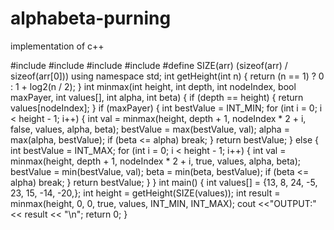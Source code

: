 # alphabeta-purning
implementation of c++

#include <iostream>
#include <algorithm>
#include <cmath>
#include <climits>
#define SIZE(arr) (sizeof(arr) / sizeof(arr[0]))
using namespace std;
int getHeight(int n) {
   return (n == 1) ? 0 : 1 + log2(n / 2);
}
int minmax(int height, int depth, int nodeIndex,
bool maxPayer, int values[], int alpha,
int beta) {
   if (depth == height) {
      return values[nodeIndex];
   }
   if (maxPayer) {
      int bestValue = INT_MIN;
      for (int i = 0; i < height - 1; i++) {
         int val = minmax(height, depth + 1, nodeIndex * 2 + i, false, values, alpha, beta);
         bestValue = max(bestValue, val);
         alpha = max(alpha, bestValue);
         if (beta <= alpha)
            break;
      }
      return bestValue;
   } else {
      int bestValue = INT_MAX;
      for (int i = 0; i < height - 1; i++) {
         int val = minmax(height, depth + 1, nodeIndex * 2 + i, true, values, alpha, beta);
         bestValue = min(bestValue, val);
         beta = min(beta, bestValue);
         if (beta <= alpha)
            break;
      }
      return bestValue;
   }
}
int main() {
   int values[] = {13, 8, 24, -5, 23, 15, -14, -20,};
   int height = getHeight(SIZE(values));
   int result = minmax(height, 0, 0, true, values, INT_MIN, INT_MAX);
   cout <<"OUTPUT:" << result << "\n";
   return 0;
}
